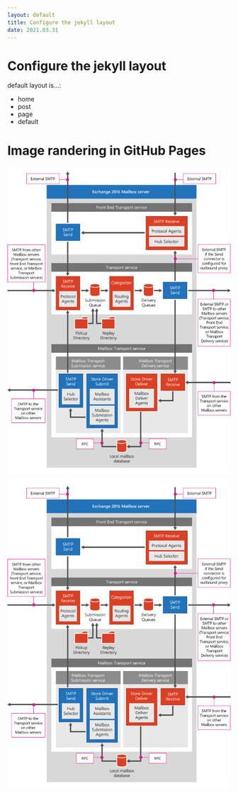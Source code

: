```yaml
---
layout: default
title: Configure the jekyll layout
date: 2021.03.31
---
```


# Configure the jekyll layout

default layout is...:

- home
- post
- page
- default



# Image randering in GitHub Pages


![Transport Pipeline Overview](https://raw.githubusercontent.com/kj-park/Tech/main/Exchange/.media/transport-pipeline-overview.png)


![Transport Pipeline Overview](https://github.com/kj-park/Tech/blob/main/Exchange/.media/transport-pipeline-overview.png?raw=true)
